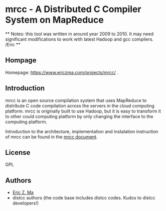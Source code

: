 # mrcc - A Distributed C Compiler System on MapReduce #

** Notes: this tool was written in around year 2009 to 2010. It may need significant modifications to work with latest Hadoop and gcc compilers. /Eric **

## Hompage ##

Homepage: https://www.ericzma.com/projects/mrcc/ .

## Introduction ##

mrcc is an open source compilation system that uses MapReduce to distribute C code compilation across
the servers in the cloud computing platform. mrcc is originally built to use Hadoop, but it is easy to
transform it to other could computing platform by only changing the interface to the computing platform.

Introduction to the architecture, implementation and instalation instruction of mrcc can be found in
the [mrcc document](https://www.systutorials.com/699/mrcc-a-distributed-c-compiler-system-on-mapreduce/).

## License ##

GPL

## Authors ##

- [Eric Z. Ma](https://www.ericzma.com/)
- distcc authors (the code base includes distcc codes. Kudos to distcc developers!)
